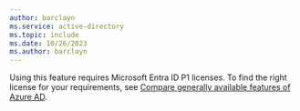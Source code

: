 ```yaml
---
author: barclayn
ms.service: active-directory
ms.topic: include
ms.date: 10/26/2023
ms.author: barclayn
---
```


Using this feature requires Microsoft Entra ID P1 licenses. To find the right license for your requirements, see [Compare generally available features of Azure AD](https://www.microsoft.com/security/business/microsoft-entra-pricing).